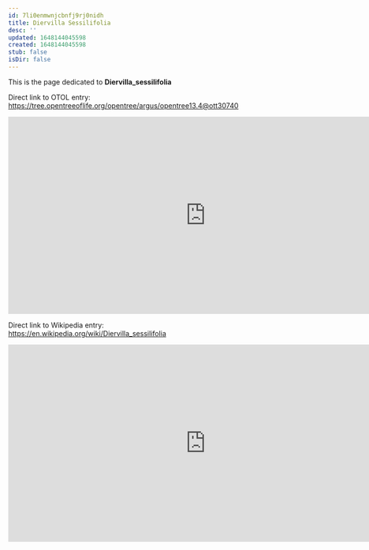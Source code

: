 ```yaml
---
id: 7li0enmwnjcbnfj9rj0nidh
title: Diervilla Sessilifolia
desc: ''
updated: 1648144045598
created: 1648144045598
stub: false
isDir: false
---
```

This is the page dedicated to **Diervilla_sessilifolia**


Direct link to OTOL entry: https://tree.opentreeoflife.org/opentree/argus/opentree13.4@ott30740



<html>
    <body>
    <iframe src="https://tree.opentreeoflife.org/opentree/argus/opentree13.4@ott30740"
    width="800" height="400" frameborder="0" allowfullscreen> </iframe>
    </body>
</html>
    


Direct link to Wikipedia entry: https://en.wikipedia.org/wiki/Diervilla_sessilifolia



<html>
    <body>
    <iframe src="https://en.wikipedia.org/wiki/Diervilla_sessilifolia"
    width="800" height="400" frameborder="0" allowfullscreen> </iframe>
    </body>
</html>
    
